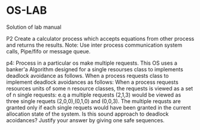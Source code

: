 # OS-LAB
Solution of lab manual

P2 Create a calculator process which accepts equations from other process and returns the results.
Note: Use inter process communication system calls, Pipe/fifo or message queue.

p4:  Process in a particular os make multiple requests. This OS uses a banker'a Algorithm designed for a single resourses class to implements deadlock 
avoidance as follows. When a process requests class to implement deadlock avoidances as follows: When a process requests resources units of some n 
resource classes, the requests is viewed as a set of n single requests: e.q a multiple requests (2,1,3) would be viewed as three single requets (2,0,0),(0,1,0) 
and (0,0,3). The multiple requsts are granted only if each single requets would have been granted in the current allocation state of the system. Is this sound approach
 to deadlock acoidances? Justify your answer by giving one safe sequences. 
